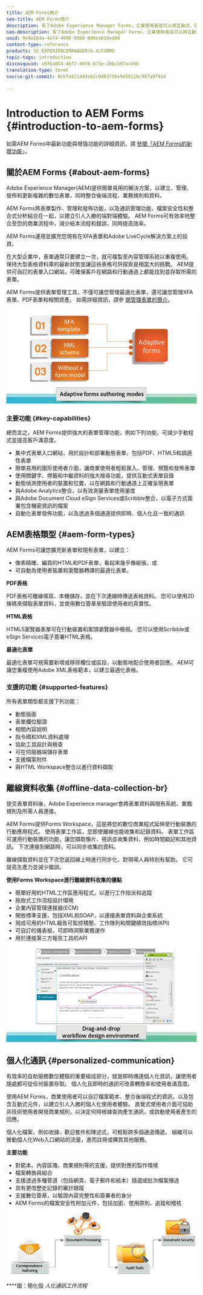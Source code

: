 ```yaml
---
title: AEM Forms簡介
seo-title: AEM Forms簡介
description: 有了Adobe Experience Manager Forms，企業使用者就可以將互動式、回應式和調適性表單整合到網站和行動網站中，簡化數位註冊程式並提高客戶轉化率。
seo-description: 有了Adobe Experience Manager Forms，企業使用者就可以將互動式、回應式和調適性表單整合到網站和行動網站中，簡化數位註冊程式並提高客戶轉化率。
uuid: 9e9a164a-4a74-4096-98b8-800ea610edd8
content-type: reference
products: SG_EXPERIENCEMANAGER/6.4/FORMS
topic-tags: introduction
discoiquuid: a976a854-4bf2-49f8-871e-28bc597ac496
translation-type: tm+mt
source-git-commit: 8cbfa421443e62c0483756e9d5812bc987a9f91d

---
```



# Introduction to AEM Forms {#introduction-to-aem-forms}

如需AEM Forms中最新功能與增強功能的詳細資訊，請 [參閱「AEM Forms的新增功能](/help/forms/using/whats-new.md)」。

## 關於AEM Forms {#about-aem-forms}

Adobe Experience Manager(AEM)提供簡單易用的解決方案，以建立、管理、發佈和更新複雜的數位表單，同時整合後端流程、業務規則和資料。

AEM Forms將表單製作、管理和發佈功能，以及通訊管理功能、檔案安全性和整合式分析結合在一起，以建立引人入勝的端對端體驗。 AEM Forms可有效率地整合至您的商業流程中，減少紙本流程和錯誤，同時提高效率。

AEM Forms運用並擴充您現有在XFA表單和Adobe LiveCycle解決方案上的投資。

在大型企業中，表單通常只要建立一次，就可複製至內容管理系統以重複使用。 保持大型表格資料庫的最新狀態並讓這些表格可供探索是相當大的挑戰。 AEM提供可自訂的表單入口網站，可確保客戶在網路和行動通道上都能找到並存取所需的表單。

AEM Forms提供表單管理工具，不僅可讓您管理最適化表單，還可讓您管理XFA表單、PDF表單和相關資產。 如需詳細資訊，請參 [閱管理表單的簡介](/help/forms/using/introduction-managing-forms.md)。

![](do-not-localize/4th-draft.gif)

### 主要功能 {#key-capabilities}

總而言之，AEM Forms提供強大的表單管理功能，例如下列功能，可減少手動程式並提高客戶滿意度。

* 集中式表單入口網站，用於設計和部署動態表單，包括PDF、HTML5和調適性表單
* 簡單易用的圖形使用者介面，讓商業使用者輕鬆匯入、管理、預覽和發佈表單
* 使用關鍵字、標籤和中繼資料的強大搜尋功能，提供互動式表單目錄
* 動態偵測使用者的裝置和位置，以在網路和行動通道上正確呈現表單
* 與Adobe Analytics整合，以有效測量表單使用量度
* 與Adobe Document Cloud eSign Services或Scribble整合，以電子方式簽署包含機密資訊的檔案
* 自動化表單發佈功能，以及透過多個通道提供即時、個人化且一致的通訊

## AEM表格類型 {#aem-form-types}

AEM Forms可讓您擴充新表單和現有表單，以建立：

* 像素精確、編頁的HTML和PDF表單，看起來幾乎像紙張，或
* 可自動為使用者裝置和瀏覽器轉譯的最適化表單。

**PDF表格**

PDF表格可離線填寫、本機儲存，並在下次連線時傳送表格資料。 您可以使用2D條碼來擷取表單資料，並使用數位簽章來驗證使用者的真實性。

**HTML表格**

HTML5瀏覽器表單可在行動裝置和案頭瀏覽器中檢視。 您可以使用Scribble或eSign Services電子簽署HTML表格。

**最適化表單**

最適化表單可視需要新增或移除欄位或區段，以動態地配合使用者回應。 AEM可讓您重複使用Adobe XML表格範本，以建立最適化表格。

### 支援的功能 {#supported-features}

所有表單類型都支援下列功能：

* 動態版面
* 表單欄位驗證
* 相關內容說明
* 指令碼和XML資料處理
* 協助工具設計與檢查
* 可在伺服器端儲存表單
* 支援檔案附件
* 與HTML Workspace整合以進行資料擷取

## 離線資料收集 {#offline-data-collection-br}

提交表單資料後，Adobe Experience manager會將表單資料與現有系統、業務規則及所需人員連接。

AEM Forms提供Forms Workspace，這是將您的數位商業程式延伸至行動裝置的行動應用程式。 使用表單工作區，您即使離線也能收集和記錄資料。 表單工作區可運用行動裝置的功能，讓您擷取像片、視訊並收集資料，例如時間戳記和其他資訊。 下次連接到網路時，可以同步收集的資料。

離線擷取資料並在下次您返回線上時進行同步化，對現場人員特別有幫助。 它可提高生產力並減少錯誤。

**使用Forms Workspace進行離線資料收集的優點**

* 簡單好用的HTML工作區應用程式，以進行工作指派和追蹤
* 拖放式工作流程設計環境
* 企業內容管理連接器(ECM)
* 開放標準支援，包括XML和SOAP，以連接表單資料與企業系統
* 現成可用的HTML報告可監控積壓、工作隊列和關鍵績效指標(KPI)
* 可自訂的儀表板，可即時洞察業務運作
* 用於連接第三方報告工具的API

![](do-not-localize/3rd-draft.gif)

## 個人化通訊 {#personalized-communication}

有效率的自助服務數位體驗的重要組成部分，就是即時傳達個人化資訊，讓使用者隨處都可從任何裝置存取。 個人化且即時的通訊可改善轉換率和使用者滿意度。

使用AEM Forms，商業使用者可以自訂檔案範本、整合後端程式的資訊，以及包含互動式元件，以建立引人入勝的個人化使用者體驗。 直覺式使用者介面可協助非技術使用者開發商業規則，以決定何時根據查詢產生通訊，或啟動使用者產生的回應。

個人化檔案，例如收據、歡迎套件和陳述式，可輕鬆跨多個通道傳遞。 組織可以推動個人化Web入口網站的流量，進而註冊或購買其他服務。

**主要功能**

* 對範本、內容區塊、商業規則等的支援，提供對應的製作環境
* 檔案轉換與組合
* 支援透過多種管道（包括網頁、電子郵件和紙本）隨選或批次檔案傳送
* 具有更改歷史記錄的審計跟蹤
* 支援數位簽章，以驗證內容完整性和簽署者的身分
* AEM Forms的檔案安全性附加元件，包括加密、使用原則、追蹤和稽核

![](do-not-localize/layout-02.png)****&#x200B;圖：簡化個 *人化通訊工作流程*

